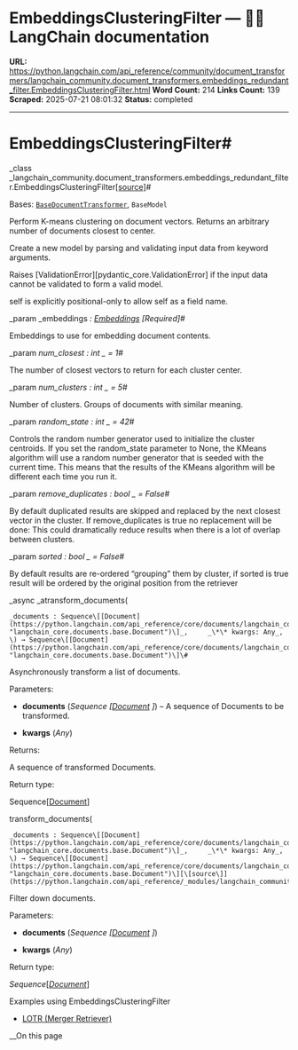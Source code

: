# EmbeddingsClusteringFilter — 🦜🔗 LangChain  documentation

**URL:** https://python.langchain.com/api_reference/community/document_transformers/langchain_community.document_transformers.embeddings_redundant_filter.EmbeddingsClusteringFilter.html
**Word Count:** 214
**Links Count:** 139
**Scraped:** 2025-07-21 08:01:32
**Status:** completed

---

# EmbeddingsClusteringFilter\#

_class _langchain\_community.document\_transformers.embeddings\_redundant\_filter.EmbeddingsClusteringFilter[\[source\]](https://python.langchain.com/api_reference/_modules/langchain_community/document_transformers/embeddings_redundant_filter.html#EmbeddingsClusteringFilter)\#     

Bases: [`BaseDocumentTransformer`](https://python.langchain.com/api_reference/core/documents/langchain_core.documents.transformers.BaseDocumentTransformer.html#langchain_core.documents.transformers.BaseDocumentTransformer "langchain_core.documents.transformers.BaseDocumentTransformer"), `BaseModel`

Perform K-means clustering on document vectors. Returns an arbitrary number of documents closest to center.

Create a new model by parsing and validating input data from keyword arguments.

Raises \[ValidationError\]\[pydantic\_core.ValidationError\] if the input data cannot be validated to form a valid model.

self is explicitly positional-only to allow self as a field name.

_param _embeddings _: [Embeddings](https://python.langchain.com/api_reference/core/embeddings/langchain_core.embeddings.embeddings.Embeddings.html#langchain_core.embeddings.embeddings.Embeddings "langchain_core.embeddings.embeddings.Embeddings")_ _\[Required\]_\#     

Embeddings to use for embedding document contents.

_param _num\_closest _: int_ _ = 1_\#     

The number of closest vectors to return for each cluster center.

_param _num\_clusters _: int_ _ = 5_\#     

Number of clusters. Groups of documents with similar meaning.

_param _random\_state _: int_ _ = 42_\#     

Controls the random number generator used to initialize the cluster centroids. If you set the random\_state parameter to None, the KMeans algorithm will use a random number generator that is seeded with the current time. This means that the results of the KMeans algorithm will be different each time you run it.

_param _remove\_duplicates _: bool_ _ = False_\#     

By default duplicated results are skipped and replaced by the next closest vector in the cluster. If remove\_duplicates is true no replacement will be done: This could dramatically reduce results when there is a lot of overlap between clusters.

_param _sorted _: bool_ _ = False_\#     

By default results are re-ordered “grouping” them by cluster, if sorted is true result will be ordered by the original position from the retriever

_async _atransform\_documents\(

    _documents : Sequence\[[Document](https://python.langchain.com/api_reference/core/documents/langchain_core.documents.base.Document.html#langchain_core.documents.base.Document "langchain_core.documents.base.Document")\]_,     _\*\* kwargs: Any_, \) → Sequence\[[Document](https://python.langchain.com/api_reference/core/documents/langchain_core.documents.base.Document.html#langchain_core.documents.base.Document "langchain_core.documents.base.Document")\]\#     

Asynchronously transform a list of documents.

Parameters:     

  * **documents** \(_Sequence_ _\[_[_Document_](https://python.langchain.com/api_reference/core/documents/langchain_core.documents.base.Document.html#langchain_core.documents.base.Document "langchain_core.documents.base.Document") _\]_\) – A sequence of Documents to be transformed.

  * **kwargs** \(_Any_\)

Returns:     

A sequence of transformed Documents.

Return type:     

Sequence\[[Document](https://python.langchain.com/api_reference/core/documents/langchain_core.documents.base.Document.html#langchain_core.documents.base.Document "langchain_core.documents.base.Document")\]

transform\_documents\(

    _documents : Sequence\[[Document](https://python.langchain.com/api_reference/core/documents/langchain_core.documents.base.Document.html#langchain_core.documents.base.Document "langchain_core.documents.base.Document")\]_,     _\*\* kwargs: Any_, \) → Sequence\[[Document](https://python.langchain.com/api_reference/core/documents/langchain_core.documents.base.Document.html#langchain_core.documents.base.Document "langchain_core.documents.base.Document")\][\[source\]](https://python.langchain.com/api_reference/_modules/langchain_community/document_transformers/embeddings_redundant_filter.html#EmbeddingsClusteringFilter.transform_documents)\#     

Filter down documents.

Parameters:     

  * **documents** \(_Sequence_ _\[_[_Document_](https://python.langchain.com/api_reference/core/documents/langchain_core.documents.base.Document.html#langchain_core.documents.base.Document "langchain_core.documents.base.Document") _\]_\)

  * **kwargs** \(_Any_\)

Return type:     

_Sequence_\[[_Document_](https://python.langchain.com/api_reference/core/documents/langchain_core.documents.base.Document.html#langchain_core.documents.base.Document "langchain_core.documents.base.Document")\]

Examples using EmbeddingsClusteringFilter

  * [LOTR \(Merger Retriever\)](https://python.langchain.com/docs/integrations/retrievers/merger_retriever/)

__On this page